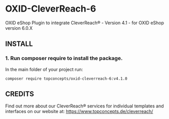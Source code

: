 # OXID-CleverReach-6
OXID eShop Plugin to integrate CleverReach® - Version 4.1 - for OXID eShop version 6.0.X

## INSTALL ##

### 1. Run composer require to install the package.

In the main folder of your project run:

    composer require topconcepts/oxid-cleverreach-6:v4.1.0


## CREDITS ##

Find out more about our CleverReach® services for individual templates and interfaces on our website at:
https://www.topconcepts.de/cleverreach/